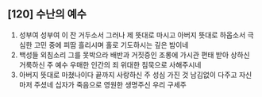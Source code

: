 ## [120] 수난의 예수

1) 성부여 성부여 이 잔 거두소서 그러나 제 뜻대로 마시고 아버지 뜻대로 하옵소서 극심한 고민 중에 피땀 흘리시며 홀로 기도하시는 깊은 밤이네
2) 백성들 외침소리 그를 못박으라 배반과 거짓증인 조롱에 가시관 편태 받아 상하신 거룩하신 주 예수 우매한 인간의 죄 위대한 침묵으로 사해주시네
3) 아버지 뜻대로 마쳤나이다 끝까지 사랑하신 주 성심 가진 것 남김없이 다주고 자신마저 주셨네 십자가 죽음으로 영원한 생명주신 우리 구세주
